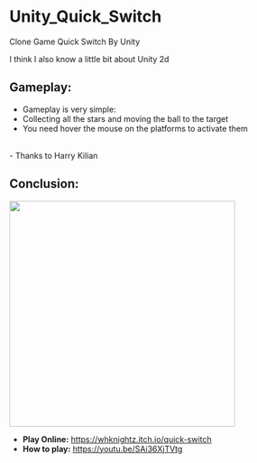 # Unity_Quick_Switch

Clone Game Quick Switch By Unity <br />

I think I also know a little bit about Unity 2d <br />

## Gameplay:

- Gameplay is very simple: <br />
- Collecting all the stars and moving the ball to the target <br />
- You need hover the mouse on the platforms to activate them <br />
<br />
- Thanks to Harry Kilian <br />

## Conclusion:

<img src="https://i.imgur.com/3kmB4dB.png" width="400"/> <br />
- <b>Play Online:</b> https://whknightz.itch.io/quick-switch <br />
- <b>How to play:</b> https://youtu.be/SAi36XjTVtg <br />
